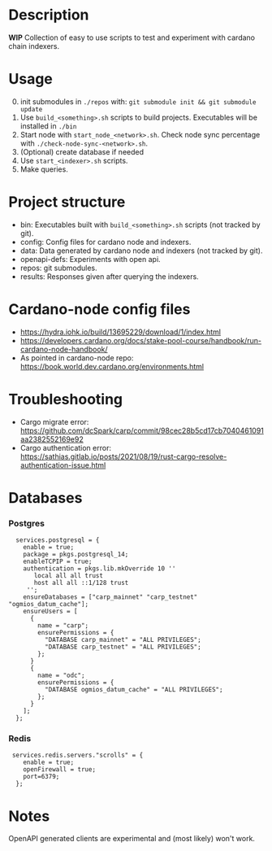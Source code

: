 # Description
**WIP** Collection of easy to use scripts to test and experiment with cardano chain indexers.

# Usage

0. init submodules in `./repos` with: `git submodule init && git submodule update`
1. Use `build_<something>.sh` scripts to build projects. Executables will be installed in `./bin`
2. Start node with `start_node_<network>.sh`. Check node sync percentage with `./check-node-sync-<network>.sh`.
3. (Optional) create database if needed
4. Use `start_<indexer>.sh` scripts. 
5. Make queries.

# Project structure
- bin: Executables built with `build_<something>.sh` scripts (not tracked by git).
- config: Config files for cardano node and indexers.
- data: Data generated by cardano node and indexers (not tracked by git).
- openapi-defs: Experiments with open api.
- repos: git submodules.
- results: Responses given after querying the indexers. 

# Cardano-node config files

- https://hydra.iohk.io/build/13695229/download/1/index.html
- https://developers.cardano.org/docs/stake-pool-course/handbook/run-cardano-node-handbook/
- As pointed in cardano-node repo: https://book.world.dev.cardano.org/environments.html

# Troubleshooting

- Cargo migrate error: https://github.com/dcSpark/carp/commit/98cec28b5cd17cb7040461091aa2382552169e92
- Cargo authentication error: https://sathias.gitlab.io/posts/2021/08/19/rust-cargo-resolve-authentication-issue.html

# Databases
### Postgres
```
  services.postgresql = {
    enable = true;
    package = pkgs.postgresql_14;
    enableTCPIP = true;
    authentication = pkgs.lib.mkOverride 10 ''
       local all all trust
       host all all ::1/128 trust
     '';
    ensureDatabases = ["carp_mainnet" "carp_testnet" "ogmios_datum_cache"];
    ensureUsers = [
      {
        name = "carp";
        ensurePermissions = {
          "DATABASE carp_mainnet" = "ALL PRIVILEGES";
          "DATABASE carp_testnet" = "ALL PRIVILEGES";
        };
      }
      {
        name = "odc";
        ensurePermissions = {
          "DATABASE ogmios_datum_cache" = "ALL PRIVILEGES";
        };
      }
    ];
  };
```
### Redis
```
 services.redis.servers."scrolls" = {
    enable = true;
    openFirewall = true;
    port=6379;
  };
```

# Notes
OpenAPI generated clients are experimental and (most likely) won't work.
